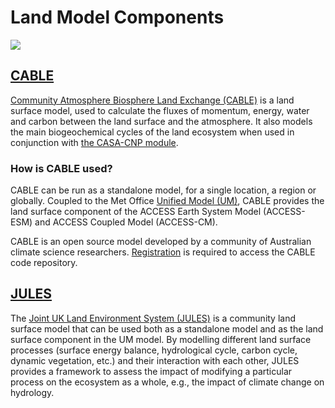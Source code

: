 # <div class="highlight-bg"> Land Model Components </div>

<!-- {% include "call_contribute.md" %} -->

<!-- ![Land Component Logo](../../assets/component-logos/components-without-titles/ACCESS icon LAND SURFACE.png){align=right width=40%} -->

<img src = "../../../assets/component-logos/component-maps/land-component-map.png" class="white-img-bg"></img>

## <div class="center-icons"> [CABLE][cable-wiki]  </div>

[Community Atmosphere Biosphere Land Exchange (CABLE)][cable-web] is a land surface model, used to calculate the fluxes of momentum, energy, water and carbon between the land surface and the atmosphere. It also models the main biogeochemical cycles of the land ecosystem when used in conjunction with [the CASA-CNP module][casa-cnp]. 

### How is CABLE used?

CABLE can be run as a standalone model, for a single location, a region or globally. Coupled to the Met Office [Unified Model (UM)](um-web), CABLE provides the land surface component of the ACCESS Earth System Model (ACCESS-ESM) and ACCESS Coupled Model (ACCESS-CM).

CABLE is an open source model developed by a community of Australian climate science researchers. [Registration][cable-wiki] is required to access the CABLE code repository.

[cable-wiki]: https://trac.nci.org.au/trac/cable/wiki
[um-web]: https://www.metoffice.gov.uk/research/approach/modelling-systems/unified-model


## <div class="center-icons"> [JULES][jules-web]  </div>

The [Joint UK Land Environment System (JULES)](jules-web) is a community land surface model that can be used both as a standalone model and as the land surface component in the UM model. By modelling different land surface processes (surface energy balance, hydrological cycle, carbon cycle, dynamic vegetation, etc.) and their interaction with each other, JULES provides a framework to assess the impact of modifying a particular process on the ecosystem as a whole, e.g., the impact of climate change on hydrology.

<!---
Some of the ACCESS models used for weather simulations use JULES instead of CABLE. For example, the Bureau of Meteorology (BoM) uses the JULES land surface scheme in its numerical weather prediction models such as ACCESS S (Seasonal) and C (City).
--->

[jules-web]: https://jules.jchmr.org/
[cable-web]: https://www.cawcr.gov.au/research/cable/
[casa-cnp]: bgc_land.md#casa-cnp

